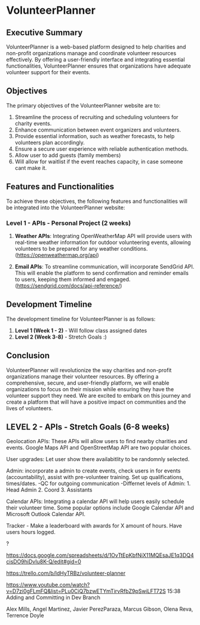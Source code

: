 # VolunteerPlanner

## Executive Summary

VolunteerPlanner is a web-based platform designed to help charities and non-profit organizations manage and coordinate volunteer resources effectively. By offering a user-friendly interface and integrating essential functionalities, VolunteerPlanner ensures that organizations have adequate volunteer support for their events.

## Objectives

The primary objectives of the VolunteerPlanner website are to:

1. Streamline the process of recruiting and scheduling volunteers for charity events.
2. Enhance communication between event organizers and volunteers.
3. Provide essential information, such as weather forecasts, to help volunteers plan accordingly.
4. Ensure a secure user experience with reliable authentication methods.
5. Allow user to add guests (family members)
6. Will allow for waitlist if the event reaches capacity, in case someone cant make it.

## Features and Functionalities

To achieve these objectives, the following features and functionalities will be integrated into the VolunteerPlanner website:

### Level 1 - APIs - Personal Project (2 weeks)

1. **Weather APIs**: Integrating OpenWeatherMap API will provide users with real-time weather information for outdoor volunteering events, allowing volunteers to be prepared for any weather conditions. (https://openweathermap.org/api)

2. **Email APIs**: To streamline communication, will incorporate SendGrid API. This will enable the platform to send confirmation and reminder emails to users, keeping them informed and engaged. (https://sendgrid.com/docs/api-reference/)

## Development Timeline

The development timeline for VolunteerPlanner is as follows:

1. **Level 1 (Week 1 - 2)** - Will follow class assigned dates
2. **Level 2 (Week 3-8)** - Stretch Goals :)

## Conclusion

VolunteerPlanner will revolutionize the way charities and non-profit organizations manage their volunteer resources. By offering a comprehensive, secure, and user-friendly platform, we will enable organizations to focus on their mission while ensuring they have the volunteer support they need. We are excited to embark on this journey and create a platform that will have a positive impact on communities and the lives of volunteers.

LEVEL 2 - APIs - Stretch Goals (6-8 weeks)
--------

Geolocation APIs: These APIs will allow users to find nearby charities and events. Google Maps API and OpenStreetMap API are two popular choices.

User upgrades: Let user show there availabitlity to be randomnly selected.

Admin: incorporate a admin to create events, check users in for events (accountability), assist with pre-volunteer training. Set up qualifications, times/dates.
  -QC for outgoing communication
  -Differnet levels of Admin: 1. Head Admin 2. Coord 3. Assistants

Calendar APIs: Integrating a calendar API will help users easily schedule their volunteer time. Some popular options include Google Calendar API and Microsoft Outlook Calendar API.

Tracker - Make a leaderboard with awards for X amount of hours. Have users hours logged.

? 


https://docs.google.com/spreadsheets/d/1OvTtEpKbfNiX11MQEsaJE1q3DQ4cisDO9hiDvIu8K-Q/edit#gid=0

https://trello.com/b/ldHyTRBz/volunteer-planner

https://www.youtube.com/watch?v=D7zi0gFLmFQ&list=PLu0CiQ7bzwETYmTirvRfbZ9pSwiLFT72S
15:38 Adding and Committing in Dev Branch


Alex Mills, Angel Martinez, Javier PerezParaza, Marcus Gibson, Olena Reva, Terrence Doyle